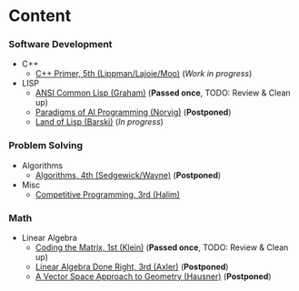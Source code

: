 # Content

### Software Development
* C++
  * [C++ Primer, 5th (Lippman/Lajoie/Moo)](software_development/c%2B%2B/c%2B%2B_primer_5th-lippman_etc) (*Work in progress*)
* LISP
  * [ANSI Common Lisp (Graham)](software_development/lisp/ansi_common_lisp-graham) (**Passed once**, TODO: Review & Clean up)
  * [Paradigms of AI Programming (Norvig)](software_development/lisp/paradigms_of_ai_programming-norvig) (**Postponed**)
  * [Land of Lisp (Barski)](software_development/lisp/land_of_lisp-barski) (*In progress*)
### Problem Solving
* Algorithms
  * [Algorithms, 4th (Sedgewick/Wayne)](problem_solving/algorithms/algorithms_4th-sedgewick_wayne) (**Postponed**)
* Misc
  * [Competitive Programming, 3rd (Halim)](problem_solving/misc/competitive_programming_3rd-halim)
### Math
* Linear Algebra
  * [Coding the Matrix, 1st (Klein)](math/linear_algebra/coding_the_matrix-klein) (**Passed once**, TODO: Review & Clean up)
  * [Linear Algebra Done Right, 3rd (Axler)](math/linear_algebra/la_done_right_3rd-axler) (**Postponed**)
  * [А Vector Space Approach to Geometry (Hausner)](math/linear_algebra/a_vector_space_approach_to_geometry-hausner) (**Postponed**)
